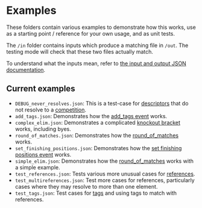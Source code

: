 # Examples

These folders contain various examples to demonstrate how this works, use as a starting point / reference for your own usage, and as unit tests.

The `/in` folder contains inputs which produce a matching file in `/out`. The testing mode will check that these two files actually match.

To understand what the inputs mean, refer to [the input and output JSON documentation](../documentation/json/readme.md).

## Current examples

- `DEBUG_never_resolves.json`: This is a test-case for [descriptors](../documentation/json/descriptors/readme.md) that do not resolve to a [competition](../documentation/json/competition.md).
- `add_tags.json`: Demonstrates how the [add_tags event](../documentation/json/events/add_tags.md) works.
- `complex_elim.json`: Demonstrates a complicated [knockout bracket](../documentation/json/descriptors/knockout_bracket.md) works, including byes.
- `round_of_matches.json`: Demonstrates how the [round_of_matches](../documentation/json/descriptors/round_of_matches.md) works.
- `set_finishing_positions.json`: Demonstrates how the [set finishing positions event](../documentation/json/events/set_finishing_positions.md) works.
- `simple_elim.json`: Demonstrates how the [round_of_matches](../documentation/json/descriptors/round_of_matches.md) works with a simple example.
- `test_references.json`: Tests various more unusual cases for [references](../documentation/json/references.md).
- `test_multireferences.json`: Test more cases for references, particularly cases where they may resolve to more than one element.
- `test_tags.json`: Test cases for [tags](../documentation/json/tags.md) and using tags to match with references.
